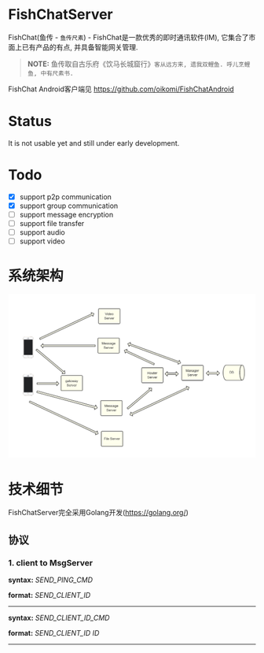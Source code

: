FishChatServer
======

FishChat(鱼传 - `鱼传尺素`) - FishChat是一款优秀的即时通讯软件(IM), 它集合了市面上已有产品的有点, 并具备智能网关管理.
> **NOTE:** 鱼传取自古乐府《饮马长城窟行》`客从远方来, 遗我双鲤鱼. 呼儿烹鲤鱼, 中有尺素书.` 

FishChat Android客户端见 https://github.com/oikomi/FishChatAndroid

Status
======

It is not usable yet and still under early development.

Todo
======
- [x] support p2p communication
- [x] support group communication
- [ ] support message encryption
- [ ] support file transfer
- [ ] support audio
- [ ] support video

系统架构
======

![](./docs/pics/fishchat.png)


技术细节
======
FishChatServer完全采用Golang开发(https://golang.org/)

协议
---------------------
### 1. client to MsgServer

**syntax:** *SEND_PING_CMD*

**format:** *SEND_CLIENT_ID*

---

**syntax:** *SEND_CLIENT_ID_CMD*

**format:** *SEND_CLIENT_ID ID*

---

